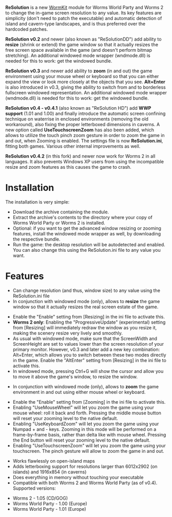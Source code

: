 **ReSolution** is a new [WormKit](http://worms2d.info/WormKit) module for Worms World Party and Worms 2 to change the in-game screen resolution to any value. Its key features are simplicity (don't need to patch the executable) and automatic detection of island and cavern-type landscapes, and is thus preferred over the hardcoded patches.

**ReSolution v0.2** and newer (also known as "ReSolutionDD") add ability to **resize** (shrink or extend) the game window so that it actually resizes the free screen space available in the game (and doesn't perform bitmap stretching). An additional windowed mode wrapper (wndmode.dll) is needed for this to work: get the windowed bundle.

**ReSolution v0.3** and newer add ability to **zoom** (in and out) the game environment using your mouse wheel or keyboard so that you can either expand the view or look more closely at the objects that you see. **Alt+Enter** is also introduced in v0.3, giving the ability to switch from and to borderless fullscreen windowed representation. An additional windowed mode wrapper (wndmode.dll) is needed for this to work: get the windowed bundle.

**ReSolution v0.4 - v0.4.1** (also known as "ReSolution HD") add **WWP support** (1.01 and 1.00) and finally introduce the automatic screen confining technique on waterrise in enclosed environments (removing the old workaround), also fixing the proper letterboxed dimensions in caverns. A new option called **UseTouchscreenZoom** has also been added, which allows to utilize the touch pinch zoom gesture in order to zoom the game in and out, when Zooming is enabled. The settings file is now **ReSolution.ini**, fitting both games. Various other internal improvements as well.

**ReSolution v0.4.2** (in this fork) and newer now work for Worms 2 in all languages. It also prevents Windows XP users from using the incompatible resize and zoom features as this causes the game to crash.

# Installation

The installation is very simple:
- Download the archive containing the module.
- Extract the archive's contents to the directory where your copy of Worms World Party or Worms 2 is installed.
- Optional: if you want to get the advanced window resizing or zooming features, install the windowed mode wrapper as well, by downloading the respective bundle.
- Run the game: the desktop resolution will be autodetected and enabled. You can also change this using the ReSolution.ini file to any value you want.

# Features

- Can change resolution (and thus, window size) to any value using the ReSolution.ini file
- In conjunction with windowed mode (only), allows to **resize** the game window so that it actually resizes the real screen estate of the game.
 + Enable the "Enable" setting from [Resizing] in the ini file to activate this.
 + **Worms 2 only**: Enabling the "ProgressiveUpdate" (experimental) setting from [Resizing] will immediately redraw the window as you resize it, making the scenery resize very lively and smoothly.
 + As usual with windowed mode, make sure that the ScreenWidth and ScreenHeight are set to values lower than the screen resolution of your primary monitor. However, v0.3 and later add a new key combination: Alt+Enter, which allows you to switch between these two modes directly in the game. Enable the "AltEnter" setting from [Resizing] in the ini file to activate this.
 + In windowed mode, pressing Ctrl+G will show the cursor and allow you to move it above the game's window, to resize the window.
- In conjunction with windowed mode (only), allows to **zoom** the game environment in and out using either mouse wheel or keyboard.
 + Enable the "Enable" setting from [Zooming] in the ini file to activate this.
 + Enabling "UseMouseWheel" will let you zoom the game using your mouse wheel: roll it back and forth. Pressing the middle mouse button will reset your zooming level to the native default.
 + Enabling "UseKeyboardZoom" will let you zoom the game using your Numpad + and - keys. Zooming in this mode will be performed on a frame-by-frame basis, rather than delta like with mouse wheel. Pressing the End button will reset your zooming level to the native default.
 + Enabling "UseTouchscreenZoom" will let you zoom the game using your touchscreen. The pinch gesture will allow to zoom the game in and out.
- Works flawlessly on open-island maps
- Adds letterboxing support for resolutions larger than 6012x2902 (on islands) and 1916x854 (in caverns)
- Does everything in memory without touching your executable
- Compatible with both Worms 2 and Worms World Party (as of v0.4). Supported versions:
 + Worms 2 - 1.05 (CD/GOG)
 + Worms World Party - 1.00 (Europe)
 + Worms World Party - 1.01 (Europe)

